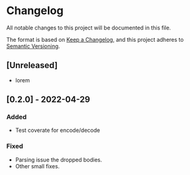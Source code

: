 <!--
id: changelog
tags: ''
-->

# Changelog

All notable changes to this project will be documented in this file.

The format is based on [Keep a Changelog](https://keepachangelog.com/en/1.0.0/), and this project adheres to [Semantic Versioning](https://semver.org/spec/v2.0.0.html).

## [Unreleased]

- lorem

## [0.2.0] - 2022-04-29

### Added

- Test coverate for encode/decode

### Fixed

- Parsing issue the dropped bodies.
- Other small fixes.
